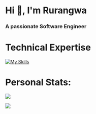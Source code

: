 <h1>Hi 👋, I'm Rurangwa</h1>
<h3>A passionate Software Engineer</h3>

# Technical Expertise
[![My Skills](https://skillicons.dev/icons?i=html,css,js,jest,jquery,nodejs,regex,bootstrap,tailwind,react,ts,git,php,postman&perline=9)](https://skillicons.dev)

# Personal Stats:

![](https://github-readme-streak-stats.herokuapp.com/?user=ruran8wa&theme=dark&hide_border=false)<br/>

[![](https://visitcount.itsvg.in/api?id=ruran8wa&label=Profile%20Views&color=3&icon=5&pretty=true)](https://visitcount.itsvg.in)
